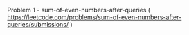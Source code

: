Problem 1 - sum-of-even-numbers-after-queries ( https://leetcode.com/problems/sum-of-even-numbers-after-queries/submissions/ )